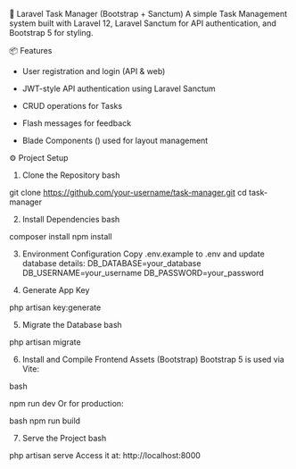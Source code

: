 📝 Laravel Task Manager (Bootstrap + Sanctum)
A simple Task Management system built with Laravel 12, Laravel Sanctum for API authentication, and Bootstrap 5 for styling.

📦 Features
- User registration and login (API & web)

- JWT-style API authentication using Laravel Sanctum

- CRUD operations for Tasks

- Flash messages for feedback

- Blade Components (<x-app-layout>) used for layout management

⚙️ Project Setup
1. Clone the Repository
bash

git clone https://github.com/your-username/task-manager.git
cd task-manager

2. Install Dependencies
bash

composer install
npm install

3. Environment Configuration
Copy .env.example to .env and update database details:
DB_DATABASE=your_database
DB_USERNAME=your_username
DB_PASSWORD=your_password

4. Generate App Key

php artisan key:generate

5. Migrate the Database
bash

php artisan migrate

6. Install and Compile Frontend Assets (Bootstrap)
Bootstrap 5 is used via Vite:

bash

npm run dev
Or for production:

bash
npm run build

7. Serve the Project
bash

php artisan serve
Access it at: http://localhost:8000
